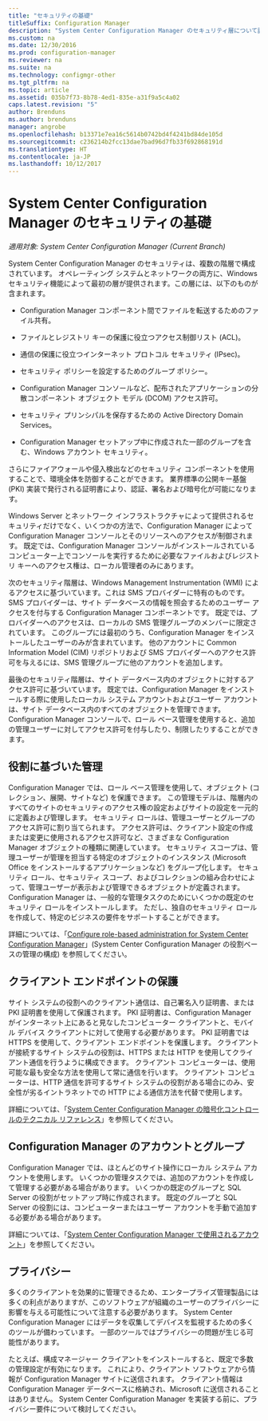 ```yaml
---
title: "セキュリティの基礎"
titleSuffix: Configuration Manager
description: "System Center Configuration Manager のセキュリティ層について説明します。"
ms.custom: na
ms.date: 12/30/2016
ms.prod: configuration-manager
ms.reviewer: na
ms.suite: na
ms.technology: configmgr-other
ms.tgt_pltfrm: na
ms.topic: article
ms.assetid: 035b7f73-8b78-4ed1-835e-a31f9a5c4a02
caps.latest.revision: "5"
author: Brenduns
ms.author: brenduns
manager: angrobe
ms.openlocfilehash: b13371e7ea16c5614b0742bd4f4241bd84de105d
ms.sourcegitcommit: c236214b2fcc13dae7bad96d7fb33f692868191d
ms.translationtype: HT
ms.contentlocale: ja-JP
ms.lasthandoff: 10/12/2017
---
```

# <a name="fundamentals-of-security-for-system-center-configuration-manager"></a>System Center Configuration Manager のセキュリティの基礎

*適用対象: System Center Configuration Manager (Current Branch)*

System Center Configuration Manager のセキュリティは、複数の階層で構成されています。 オペレーティング システムとネットワークの両方に、Windows セキュリティ機能によって最初の層が提供されます。この層には、以下のものが含まれます。  

-   Configuration Manager コンポーネント間でファイルを転送するためのファイル共有。  

-   ファイルとレジストリ キーの保護に役立つアクセス制御リスト (ACL)。  

-   通信の保護に役立つインターネット プロトコル セキュリティ (IPsec)。  

-   セキュリティ ポリシーを設定するためのグループ ポリシー。  

-   Configuration Manager コンソールなど、配布されたアプリケーションの分散コンポーネント オブジェクト モデル (DCOM) アクセス許可。  

-   セキュリティ プリンシパルを保存するための Active Directory Domain Services。  

-   Configuration Manager セットアップ中に作成された一部のグループを含む、Windows アカウント セキュリティ。  

さらにファイアウォールや侵入検出などのセキュリティ コンポーネントを使用することで、環境全体を防御することができます。 業界標準の公開キー基盤 (PKI) 実装で発行される証明書により、認証、署名および暗号化が可能になります。  

Windows Server とネットワーク インフラストラクチャによって提供されるセキュリティだけでなく、いくつかの方法で、Configuration Manager によって Configuration Manager コンソールとそのリソースへのアクセスが制御されます。 既定では、Configuration Manager コンソールがインストールされているコンピューター上でコンソールを実行するために必要なファイルおよびレジストリ キーへのアクセス権は、ローカル管理者のみにあります。  

次のセキュリティ階層は、Windows Management Instrumentation (WMI) によるアクセスに基づいています。これは SMS プロバイダーに特有のものです。 SMS プロバイダーは、サイト データベースの情報を照会するためのユーザー アクセスを付与する Configuration Manager コンポーネントです。 既定では、プロバイダーへのアクセスは、ローカルの SMS 管理グループのメンバーに限定されています。 このグループには最初のうち、Configuration Manager をインストールしたユーザーのみが含まれています。 他のアカウントに Common Information Model (CIM) リポジトリおよび SMS プロバイダーへのアクセス許可を与えるには、SMS 管理グループに他のアカウントを追加します。  

最後のセキュリティ階層は、サイト データベース内のオブジェクトに対するアクセス許可に基づいています。 既定では、Configuration Manager をインストールする際に使用したローカル システム アカウントおよびユーザー アカウントは、サイト データベース内のすべてのオブジェクトを管理できます。 Configuration Manager コンソールで、ロール ベース管理を使用すると、追加の管理ユーザーに対してアクセス許可を付与したり、制限したりすることができます。  



## <a name="role-based-administration"></a>役割に基づいた管理  
 Configuration Manager では、ロール ベース管理を使用して、オブジェクト (コレクション、展開、サイトなど) を保護できます。 この管理モデルは、階層内のすべてのサイトのセキュリティのアクセス権の設定およびサイトの設定を一元的に定義および管理します。 セキュリティ ロールは、管理ユーザーとグループのアクセス許可に割り当てられます。 アクセス許可は、クライアント設定の作成または変更に使用されるアクセス許可など、さまざまな Configuration Manager オブジェクトの種類に関連しています。 セキュリティ スコープは、管理ユーザーが管理を担当する特定のオブジェクトのインスタンス (Microsoft Office をインストールするアプリケーションなど) をグループ化します。 セキュリティ ロール、セキュリティ スコープ、およびコレクションの組み合わせによって、管理ユーザーが表示および管理できるオブジェクトが定義されます。 Configuration Manager は、一般的な管理タスクのためにいくつかの既定のセキュリティ ロールをインストールします。 ただし、独自のセキュリティ ロールを作成して、特定のビジネスの要件をサポートすることができます。  

 詳細については、「[Configure role-based administration for System Center Configuration Manager](../../core/servers/deploy/configure/configure-role-based-administration.md)」(System Center Configuration Manager の役割ベースの管理の構成) を参照してください。  

## <a name="securing-client-endpoints"></a>クライアント エンドポイントの保護  
 サイト システムの役割へのクライアント通信は、自己署名入り証明書、または PKI 証明書を使用して保護されます。 PKI 証明書は、Configuration Manager がインターネット上にあると見なしたコンピューター クライアントと、モバイル デバイス クライアントに対して使用する必要があります。 PKI 証明書では HTTPS を使用して、クライアント エンドポイントを保護します。 クライアントが接続するサイト システムの役割は、HTTPS または HTTP を使用してクライアント通信を行うように構成できます。 クライアント コンピューターは、使用可能な最も安全な方法を使用して常に通信を行います。 クライアント コンピューターは、HTTP 通信を許可するサイト システムの役割がある場合にのみ、安全性が劣るイントラネットでの HTTP による通信方法を代替で使用します。  

 詳細については、「[System Center Configuration Manager の暗号化コントロールのテクニカル リファレンス](../../protect/deploy-use/cryptographic-controls-technical-reference.md)」を参照してください。  

## <a name="configuration-manager-accounts-and-groups"></a>Configuration Manager のアカウントとグループ  
 Configuration Manager では、ほとんどのサイト操作にローカル システム アカウントを使用します。 いくつかの管理タスクでは、追加のアカウントを作成して管理する必要がある場合があります。 いくつかの既定のグループと SQL Server の役割がセットアップ時に作成されます。 既定のグループと SQL Server の役割には、コンピューターまたはユーザー アカウントを手動で追加する必要がある場合があります。  

 詳細については、「[System Center Configuration Manager で使用されるアカウント](../../core/plan-design/hierarchy/accounts.md)」を参照してください。  

## <a name="privacy"></a>プライバシー  
 多くのクライアントを効果的に管理できるため、エンタープライズ管理製品には多くの利点がありますが、このソフトウェアが組織のユーザーのプライバシーに影響を与える可能性について注意する必要があります。 System Center Configuration Manager にはデータを収集してデバイスを監視するための多くのツールが備わっています。 一部のツールではプライバシーの問題が生じる可能性があります。  

 たとえば、構成マネージャー クライアントをインストールすると、既定で多数の管理設定が有効になります。 これにより、クライアント ソフトウェアから情報が Configuration Manager サイトに送信されます。 クライアント情報は Configuration Manager データベースに格納され、Microsoft に送信されることはありません。 System Center Configuration Manager を実装する前に、プライバシー要件について検討してください。  
